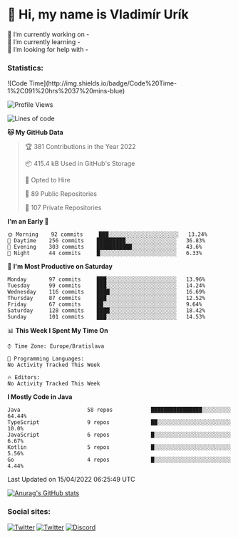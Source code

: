 <h1> 👋 Hi, my name is Vladimír Urík</h1>
<p>
 🔭 I’m currently working on -<br>
 🌱 I’m currently learning -<br>
 🤔 I’m looking for help with -<br>
</p>
<h3>Statistics:</h3>
<!--START_SECTION:waka-->
![Code Time](http://img.shields.io/badge/Code%20Time-1%2C091%20hrs%2037%20mins-blue)

![Profile Views](http://img.shields.io/badge/Profile%20Views-5-blue)

![Lines of code](https://img.shields.io/badge/From%20Hello%20World%20I%27ve%20Written-3%20Million%20lines%20of%20code-blue)

**🐱 My GitHub Data** 

> 🏆 381 Contributions in the Year 2022
 > 
> 📦 415.4 kB Used in GitHub's Storage 
 > 
> 💼 Opted to Hire
 > 
> 📜 89 Public Repositories 
 > 
> 🔑 107 Private Repositories  
 > 
**I'm an Early 🐤** 

```text
🌞 Morning    92 commits     ███░░░░░░░░░░░░░░░░░░░░░░   13.24% 
🌆 Daytime    256 commits    █████████░░░░░░░░░░░░░░░░   36.83% 
🌃 Evening    303 commits    ███████████░░░░░░░░░░░░░░   43.6% 
🌙 Night      44 commits     █░░░░░░░░░░░░░░░░░░░░░░░░   6.33%

```
📅 **I'm Most Productive on Saturday** 

```text
Monday       97 commits     ███░░░░░░░░░░░░░░░░░░░░░░   13.96% 
Tuesday      99 commits     ███░░░░░░░░░░░░░░░░░░░░░░   14.24% 
Wednesday    116 commits    ████░░░░░░░░░░░░░░░░░░░░░   16.69% 
Thursday     87 commits     ███░░░░░░░░░░░░░░░░░░░░░░   12.52% 
Friday       67 commits     ██░░░░░░░░░░░░░░░░░░░░░░░   9.64% 
Saturday     128 commits    ████░░░░░░░░░░░░░░░░░░░░░   18.42% 
Sunday       101 commits    ███░░░░░░░░░░░░░░░░░░░░░░   14.53%

```


📊 **This Week I Spent My Time On** 

```text
⌚︎ Time Zone: Europe/Bratislava

💬 Programming Languages: 
No Activity Tracked This Week

🔥 Editors: 
No Activity Tracked This Week

```

**I Mostly Code in Java** 

```text
Java                     58 repos            ████████████████░░░░░░░░░   64.44% 
TypeScript               9 repos             ██░░░░░░░░░░░░░░░░░░░░░░░   10.0% 
JavaScript               6 repos             █░░░░░░░░░░░░░░░░░░░░░░░░   6.67% 
Kotlin                   5 repos             █░░░░░░░░░░░░░░░░░░░░░░░░   5.56% 
Go                       4 repos             █░░░░░░░░░░░░░░░░░░░░░░░░   4.44%

```



 Last Updated on 15/04/2022 06:25:49 UTC
<!--END_SECTION:waka-->

[![Anurag's GitHub stats](https://github-readme-stats.vercel.app/api?username=vladimir-urik)](https://github.com/anuraghazra/github-readme-stats)

<h3>Social sites:</h3>
<p><a href="https://twitter.com/GGGEDR" target="_blank"><img alt="Twitter" src="https://img.shields.io/badge/twitter-%231DA1F2.svg?&style=for-the-badge&logo=twitter&logoColor=white" /></a> <a href="https://www.reddit.com/user/GGGEDR" target="_blank"><img alt="Twitter" src="https://img.shields.io/badge/reddit-%23FE6262.svg?&style=for-the-badge&logo=reddit&logoColor=white" /></a> <a href="https://discord.com/users/535708984959827978" target="_blank"><img alt="Discord" src="https://img.shields.io/badge/discord-%235865f2.svg?&style=for-the-badge&logo=discord&logoColor=white" />
</p>
